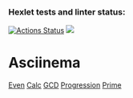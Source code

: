 ### Hexlet tests and linter status:
[![Actions Status](https://github.com/AlexTtkn/java-project-61/workflows/hexlet-check/badge.svg)](https://github.com/AlexTtkn/java-project-61/actions)
<a href="https://codeclimate.com/github/AlexTtkn/java-project-61/maintainability"><img src="https://api.codeclimate.com/v1/badges/f37e76434584945c51fb/maintainability" /></a>

# Asciinema
[Even](https://asciinema.org/a/b8utx6tD8X0Y9Wy7kHpYZzqqH)
[Calc](https://asciinema.org/a/jSERA0viBfU1D7xNFanM439pX)
[GCD](https://asciinema.org/a/WKsXUthk3oUEWKXYGNxLjdjCy)
[Progression](https://asciinema.org/a/uckNnbEAQE2jzqzaNliWEetHn)
[Prime](https://asciinema.org/a/H2Vo3Usf7yHEgUNfEOWJ7E1mg)
